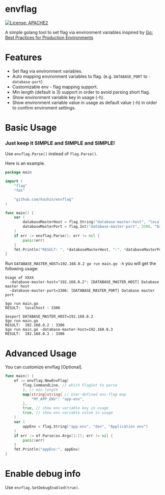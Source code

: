# envflag

[![License: APACHE2](https://img.shields.io/github/license/kouhin/envflag.svg)](LICENSE)

A simple golang tool to set flag via environment variables inspired by [Go: Best Practices for Production Environments](http://peter.bourgon.org/go-in-production/#configuration)

# Features

- Set flag via environment variables.
- Auto mapping environment variables to flag. (e.g. `DATABASE_PORT` to `-database-port`)
- Customizable env - flag mapping support.
- Min length (default is 3) support in order to avoid parsing short flag.
- Show environment variable key in usage (-h).
- Show environment variable value in usage as default value (-h) in order to confirm enviroment settings.

# Basic Usage

### __Just keep it SIMPLE and SIMPLE and SIMPLE!__

Use `envflag.Parse()` instead of `flag.Parse()`.

Here is an example.

```go
package main

import (
    "flag"
    "fmt"

    "github.com/kouhin/envflag"
)

func main() {
    var (
        databaseMasterHost = flag.String("database-master-host", "localhost", "Database master host")
        databaseMasterPort = flag.Int("database-master-port", 3306, "Database master port")
    )
    if err := envflag.Parse(); err != nil {
	    panic(err)
	}
    fmt.Println("RESULT: ", *databaseMasterHost, ":", *databaseMasterPort)
}
```

Run `DATABASE_MASTER_HOST=192.168.0.2 go run main.go -h` you will get the following usage:

```
Usage of XXXX
  -database-master-host="192.168.0.2": [DATABASE_MASTER_HOST] Database master host
  -database-master-port=3306: [DATABASE_MASTER_PORT] Database master port
```

```
$go run main.go
RESULT:  localhost : 3306

$export DATABASE_MASTER_HOST=192.168.0.2
$go run main.go
RESULT:  192.168.0.2 : 3306
$go run main.go -database-master-host=192.168.0.3
RESULT:  192.168.0.3 : 3306
```

# Advanced Usage

You can customize envflag [Optional].

```go
func main() {
    ef := envflag.NewEnvFlag(
	    flag.CommandLine, // which FlagSet to parse
		2, // min length
		map[string]string{ // User-defined env-flag map
            "MY_APP_ENV": "app-env",
        },
		true, // show env variable key in usage
		true, // show env variable value in usage
    )
    var (
        appEnv = flag.String("app-env", "dev", "Application env")
    )
    if err := ef.Parse(os.Args[1:]); err != nil {
	    panic(err)
	}
    fmt.Println("appEnv:", appEnv)
}
```

# Enable debug info

Use `envflag.SetDebugEnabled(true)`.
